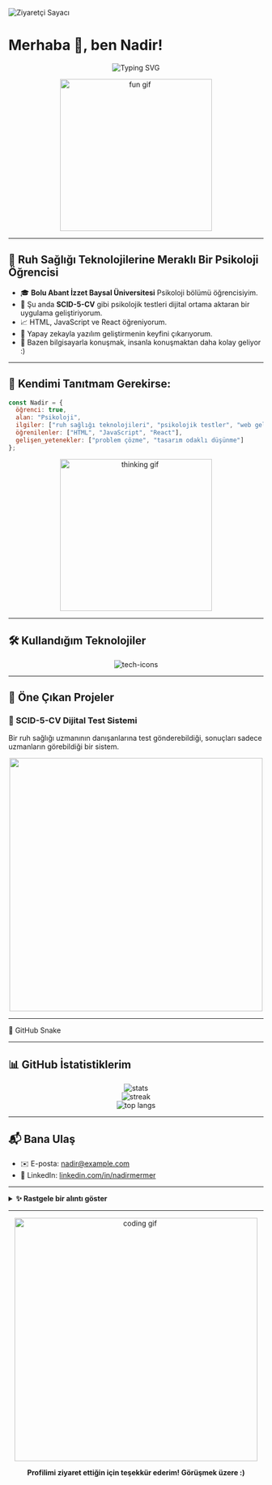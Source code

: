 
![Ziyaretçi Sayacı](https://komarev.com/ghpvc/?username=Nadirmermer&color=blue)

# Merhaba 👋, ben Nadir!

<p align="center">
  <img src="[https://readme-typing-svg.herokuapp.com?font=Fira+Code&weight=600&size=22&pause=1000&color=F794C0&center=true&vCenter=true&width=435&lines=Ruh+sağlığı+ve+teknoloji+meraklısıyım;Psikolojik+testleri+dijitalleştiriyorum;Kod+yazarak+dünyayı+iyileştiriyorum+%f0%9f%8c%9f](https://readme-typing-svg.herokuapp.com/?font=Fira+Code&pause=1000&random=true&width=435&lines=Psikolog+yaz%C4%B1l%C4%B1mc%C4%B1+(%C5%9F%C3%BCpheli);Yapay+zeka+olmasa+ne+bok+yerdik+la)" alt="Typing SVG" />
</p>

<p align="center">
  <img src="https://media.giphy.com/media/3o7TKU8RvQuomFfUUU/giphy.gif" width="300" alt="fun gif"/>
</p>

---

## 🧠 Ruh Sağlığı Teknolojilerine Meraklı Bir Psikoloji Öğrencisi

- 🎓 **Bolu Abant İzzet Baysal Üniversitesi** Psikoloji bölümü öğrencisiyim.
- 🚀 Şu anda **SCID-5-CV** gibi psikolojik testleri dijital ortama aktaran bir uygulama geliştiriyorum.
- 📈 HTML, JavaScript ve React öğreniyorum.
- 🤖 Yapay zekayla yazılım geliştirmenin keyfini çıkarıyorum.
- 🧐 Bazen bilgisayarla konuşmak, insanla konuşmaktan daha kolay geliyor :)

---

## 🎨 Kendimi Tanıtmam Gerekirse:

```javascript
const Nadir = {
  öğrenci: true,
  alan: "Psikoloji",
  ilgiler: ["ruh sağlığı teknolojileri", "psikolojik testler", "web geliştirme"],
  öğrenilenler: ["HTML", "JavaScript", "React"],
  gelişen_yetenekler: ["problem çözme", "tasarım odaklı düşünme"]
};
```

<p align="center">
  <img src="https://media.giphy.com/media/26ufdipQqU2lhNA4g/giphy.gif" width="300" alt="thinking gif"/>
</p>

---

## 🛠️ Kullandığım Teknolojiler

<p align="center">
  <img src="https://skillicons.dev/icons?i=html,css,js,react,firebase,git,github,vscode" alt="tech-icons" />
</p>

---

## 📁 Öne Çıkan Projeler

### 🧩 SCID-5-CV Dijital Test Sistemi
Bir ruh sağlığı uzmanının danışanlarına test gönderebildiği, sonuçları sadece uzmanların görebildiği bir sistem.

<p align="center">
  <img src="https://user-images.githubusercontent.com/placeholder/scid5-project-demo.gif" width="500"/>
</p>

---



🐍 GitHub Snake

---

## 📊 GitHub İstatistiklerim

<p align="center">
  <img src="https://github-readme-stats.vercel.app/api?username=Nadirmermer&show_icons=true&theme=radical" alt="stats" />
  <br/>
  <img src="https://streak-stats.demolab.com/?user=Nadirmermer&theme=radical" alt="streak" />
  <br/>
  <img src="https://github-readme-stats.vercel.app/api/top-langs/?username=Nadirmermer&layout=compact&theme=radical" alt="top langs" />
</p>

---

## 📬 Bana Ulaş

- ✉️ E-posta: nadir@example.com  
- 💼 LinkedIn: [linkedin.com/in/nadirmermer](https://linkedin.com/in/nadirmermer)

---

<details>
<summary><b>✨ Rastgele bir alıntı göster</b></summary>
<br/>

> "Psikolojiyi teknolojiyle buluşturmak, hem zihinleri hem sistemleri iyileştirmenin yeni yolu olabilir."

> "Karmaşık bir dünyada, basit kodlar bazen en derin anlaşları yaratır."

> "Sistemin düzeni bozulduğunda, debug etmek gerekebilir - tıpkı hayatta olduğu gibi."

</details>

---

<p align="center">
  <img src="https://media.giphy.com/media/qgQUggAC3Pfv687qPC/giphy.gif" width="480" alt="coding gif">
</p>

<p align="center">
  <b>Profilimi ziyaret ettiğin için teşekkür ederim! Görüşmek üzere :)</b>
</p>

